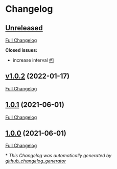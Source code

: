 # Changelog

## [Unreleased](https://github.com/buluma/ansible-role-mas/tree/HEAD)

[Full Changelog](https://github.com/buluma/ansible-role-mas/compare/v1.0.2...HEAD)

**Closed issues:**

- increase interval [\#1](https://github.com/buluma/ansible-role-mas/issues/1)

## [v1.0.2](https://github.com/buluma/ansible-role-mas/tree/v1.0.2) (2022-01-17)

[Full Changelog](https://github.com/buluma/ansible-role-mas/compare/1.0.1...v1.0.2)

## [1.0.1](https://github.com/buluma/ansible-role-mas/tree/1.0.1) (2021-06-01)

[Full Changelog](https://github.com/buluma/ansible-role-mas/compare/1.0.0...1.0.1)

## [1.0.0](https://github.com/buluma/ansible-role-mas/tree/1.0.0) (2021-06-01)

[Full Changelog](https://github.com/buluma/ansible-role-mas/compare/28e255ba602d74a616c80cc68c9bb8c9255a9efd...1.0.0)



\* *This Changelog was automatically generated by [github_changelog_generator](https://github.com/github-changelog-generator/github-changelog-generator)*
